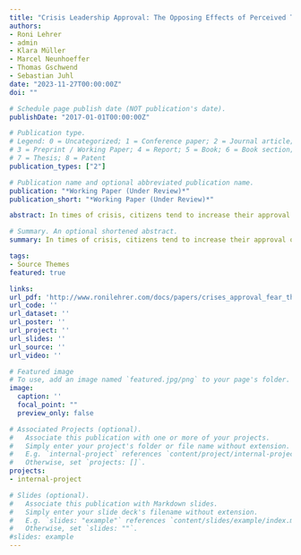 ```yaml
---
title: "Crisis Leadership Approval: The Opposing Effects of Perceived Threat and Anxiety"
authors:
- Roni Lehrer
- admin
- Klara Müller
- Marcel Neunhoeffer
- Thomas Gschwend
- Sebastian Juhl
date: "2023-11-27T00:00:00Z"
doi: ""

# Schedule page publish date (NOT publication's date).
publishDate: "2017-01-01T00:00:00Z"

# Publication type.
# Legend: 0 = Uncategorized; 1 = Conference paper; 2 = Journal article;
# 3 = Preprint / Working Paper; 4 = Report; 5 = Book; 6 = Book section;
# 7 = Thesis; 8 = Patent
publication_types: ["2"]

# Publication name and optional abbreviated publication name.
publication: "*Working Paper (Under Review)*"
publication_short: "*Working Paper (Under Review)*"

abstract: In times of crisis, citizens tend to increase their approval of the government and its leader which might shift the balance of power. This ‘rally effect’ is a persistent empirical regularity, however, the literature does not identify its underlying causal mechanisms. We argue that crises induce threat and anxiety, and theorize that perceived threat increases approval of the incumbent leader, whereas anxiety decreases it. By analyzing German panel data from the COVID-19 pandemic, we causally identify both mechanisms and provide systematic evidence supporting this theory. Moreover, we increase the scope of our theory and show that both mechanisms are also at work when citizens approve cabinet members who manage key port- folios. Finally, we also leverage a comparative survey design across eleven countries to show that our evidence generalizes beyond a single country. Our findings have highly important implications for our understanding of the rally effect and crises politics in democracies.

# Summary. An optional shortened abstract.
summary: In times of crisis, citizens tend to increase their approval of the government and its leader which might shift the balance of power. This ‘rally effect’ is a persistent empirical regularity, however, the literature does not identify its underlying causal mechanisms. We argue that crises induce threat and anxiety, and theorize that perceived threat increases approval of the incumbent leader, whereas anxiety decreases it. By analyzing German panel data from the COVID-19 pandemic, we causally identify both mechanisms and provide systematic evidence supporting this theory. Moreover, we increase the scope of our theory and show that both mechanisms are also at work when citizens approve cabinet members who manage key port- folios. Finally, we also leverage a comparative survey design across eleven countries to show that our evidence generalizes beyond a single country. Our findings have highly important implications for our understanding of the rally effect and crises politics in democracies.

tags:
- Source Themes
featured: true

links:
url_pdf: 'http://www.ronilehrer.com/docs/papers/crises_approval_fear_threat.pdf'
url_code: ''
url_dataset: ''
url_poster: ''
url_project: ''
url_slides: ''
url_source: ''
url_video: ''

# Featured image
# To use, add an image named `featured.jpg/png` to your page's folder. 
image:
  caption: ''
  focal_point: ""
  preview_only: false

# Associated Projects (optional).
#   Associate this publication with one or more of your projects.
#   Simply enter your project's folder or file name without extension.
#   E.g. `internal-project` references `content/project/internal-project/index.md`.
#   Otherwise, set `projects: []`.
projects:
- internal-project

# Slides (optional).
#   Associate this publication with Markdown slides.
#   Simply enter your slide deck's filename without extension.
#   E.g. `slides: "example"` references `content/slides/example/index.md`.
#   Otherwise, set `slides: ""`.
#slides: example
---
```



